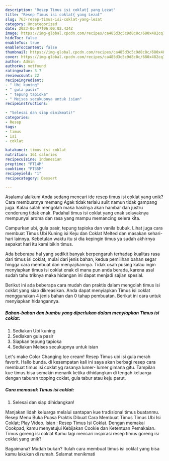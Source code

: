 ```yaml
---
description: "Resep Timus isi coklat{ yang Lezat"
title: "Resep Timus isi coklat{ yang Lezat"
slug: 763-resep-timus-isi-coklat-yang-lezat
category: Uncategorized
date: 2023-06-07T06:00:02.434Z
image: https://img-global.cpcdn.com/recipes/ca485d3c5c9d8c8c/680x482cq70/timus-isi-coklat-foto-resep-utama.jpg
hideToc: false
enableToc: true
enableTocContent: false
thumbnail: https://img-global.cpcdn.com/recipes/ca485d3c5c9d8c8c/680x482cq70/timus-isi-coklat-foto-resep-utama.jpg
cover: https://img-global.cpcdn.com/recipes/ca485d3c5c9d8c8c/680x482cq70/timus-isi-coklat-foto-resep-utama.jpg
author: Admin
authorAv: notfound
ratingvalue: 3.7
reviewcount: 22
recipeingredient:
- " Ubi kuning"
- " gula pasir"
- " tepung tapioka"
- " Meises secukupnya untuk isian"
recipeinstructions:

- "Selesai dan siap dinikmati!"
categories:
- Resep
tags:
- timus
- isi
- coklat

katakunci: timus isi coklat 
nutrition: 161 calories
recipecuisine: Indonesian
preptime: "PT14M"
cooktime: "PT35M"
recipeyield: "1"
recipecategory: Dessert

---
```



Asalamu'alaikum Anda sedang mencari ide resep timus isi coklat yang unik? Cara membuatnya memang Agak tidak terlalu sulit namun tidak gampang juga. Kalau salah mengolah maka hasilnya akan hambar dan justru cenderung tidak enak. Padahal timus isi coklat yang enak selayaknya mempunyai aroma dan rasa yang mampu memancing selera kita.


Campurkan ubi, gula pasir, tepung tapioka dan vanila bubuk. Lihat juga cara membuat Timus Ubi Kuning isi Keju dan Coklat Melted dan masakan sehari-hari lainnya. Kebetulan waktu itu si dia kepingin timus ya sudah akhirnya sepakat hari itu kami bikin timus.

Ada beberapa hal yang sedikit banyak berpengaruh terhadap kualitas rasa dari timus isi coklat, mulai dari jenis bahan, kedua pemilihan bahan segar hingga cara membuat dan menyajikannya. Tidak usah pusing kalau ingin menyiapkan timus isi coklat enak di mana pun anda berada, karena asal sudah tahu triknya maka hidangan ini dapat menjadi sajian spesial.


Berikut ini ada beberapa cara mudah dan praktis dalam mengolah timus isi coklat yang siap dikreasikan. Anda dapat menyiapkan Timus isi coklat menggunakan 4 jenis bahan dan 0 tahap pembuatan. Berikut ini cara untuk menyiapkan hidangannya.

<!--inarticleads1-->

##### Bahan-bahan dan bumbu yang diperlukan dalam menyiapkan Timus isi coklat:

1. Sediakan  Ubi kuning
1. Sediakan  gula pasir
1. Siapkan  tepung tapioka
1. Sediakan  Meises secukupnya untuk isian


Let&#39;s make Color Changing Ice cream! Resep Timus ubi isi gula merah favorit. Hallo bunda. di kesempatan kali ini saya akan berbagi resep cara membuat timus isi coklat yg rasanya lumer- lumer gimana gitu. Tampilan kue timus bisa semakin menarik ketika dihidangkan di tengah keluarga dengan taburan topping coklat, gula tabur atau keju parut. 

<!--inarticleads2-->

##### Cara memasak Timus isi coklat:


1. Selesai dan siap dihidangkan!

Manjakan lidah keluarga melalui santapan kue tradisional timus buatanmu. Resep Menu Buka Puasa Praktis Dibuat Cara Membuat Timus Timus Ubi Isi Coklat; Play Video. Isian : Resep Timus Isi Coklat. Dengan memakai Cookpad, kamu menyetujui Kebijakan Cookie dan Ketentuan Pemakaian. Timus goreng isi coklat Kamu lagi mencari inspirasi resep timus goreng isi coklat yang unik? 

Bagaimana? Mudah bukan? Itulah cara membuat timus isi coklat yang bisa kamu lakukan di rumah. Selamat menikmati
